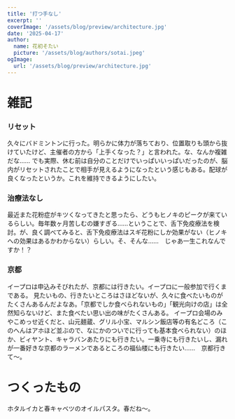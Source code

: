 ```yaml
---
title: '打つ手なし'
excerpt: ''
coverImage: '/assets/blog/preview/architecture.jpg'
date: '2025-04-17'
author:
  name: 花初そたい
  picture: '/assets/blog/authors/sotai.jpeg'
ogImage:
  url: '/assets/blog/preview/architecture.jpg'
---
```

# 雑記
### リセット
久々にバドミントンに行った。明らかに体力が落ちており、位置取りも頭から抜けていたけど、主催者の方から「上手くなった？」と言われた。な、なんか複雑だな……
でも実際、休む前は自分のことだけでいっぱいいっぱいだったのが、脳内がリセットされたことで相手が見えるようになったという感じもある。配球が良くなったというか。これを維持できるようにしたい。

### 治療法なし
最近また花粉症がキツくなってきたと思ったら、どうもヒノキのピークが来ているらしい。毎年数ヶ月苦しむの嫌すぎる……ということで、舌下免疫療法を検討。が、良く調べてみると、舌下免疫療法はスギ花粉にしか効果がない（ヒノキへの効果はあるかわからない）らしい。そ、そんな……　じゃあ一生これなんですか！？

### 京都
イープロは申込みそびれたが、京都には行きたい。イープロに一般参加で行くまである。
見たいもの、行きたいところはさほどないが、久々に食べたいものがたくさんあるんだよなあ。「京都でしか食べられないもの」「観光向けの店」は全然知らないけど、また食べたい思い出の味がたくさんある。
イープロ会場のみやこめっせ近くだと、山元麺蔵、グリル小宝、マルシン飯店等の有名どころ（このへんはアホほど並ぶので、なにかのついでに行っても基本食べられない）のほか、ビィヤント、キャラバンあたりにも行きたい。一乗寺にも行きたいし、漏れが一番好きな京都のラーメンであるところの福仙楼にも行きたい……　京都行きて～。

# つくったもの
ホタルイカと春キャベツのオイルパスタ。春だね～。
